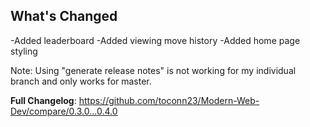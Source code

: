 ## What's Changed
-Added leaderboard
-Added viewing move history
-Added home page styling

Note: Using "generate release notes" is not working for my individual branch and only works for master.

**Full Changelog**: https://github.com/toconn23/Modern-Web-Dev/compare/0.3.0...0.4.0
